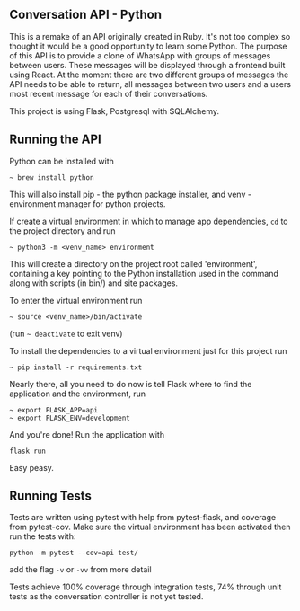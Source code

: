 ## Conversation API - Python

This is a remake of an API originally created in Ruby. It's not too complex so thought it would be a good opportunity to learn some Python.
The purpose of this API is to provide a clone of WhatsApp with groups of messages between users. These messages will be displayed through a frontend built using React. At the moment there are two different groups of messages the API needs to be able to return, all messages between two users and a users most recent message for each of their conversations.

This project is using Flask, Postgresql with SQLAlchemy.

## Running the API

Python can be installed with

`~ brew install python`

This will also install pip - the python package installer, and venv - environment manager for python projects.

If create a virtual environment in which to manage app dependencies, `cd` to the project directory and run

`~ python3 -m <venv_name> environment`

This will create a directory on the project root called 'environment', containing a key pointing to the Python installation used in the command along with scripts (in bin/) and site packages.

To enter the virtual environment run

`~ source <venv_name>/bin/activate` 
 
(run `~ deactivate` to exit venv)

To install the dependencies to a virtual environment just for this project run 

`~ pip install -r requirements.txt`

Nearly there, all you need to do now is tell Flask where to find the application and the environment, run

```shell
~ export FLASK_APP=api
~ export FLASK_ENV=development
```

And you're done! Run the application with 

`flask run`

Easy peasy.

## Running Tests

Tests are written using pytest with help from pytest-flask, and coverage from pytest-cov. Make sure the virtual environment has been activated then run the tests with:

`python -m pytest --cov=api test/`

add the flag `-v` or `-vv` from more detail

Tests achieve 100% coverage through integration tests, 74% through unit tests as the conversation controller is not yet tested.
